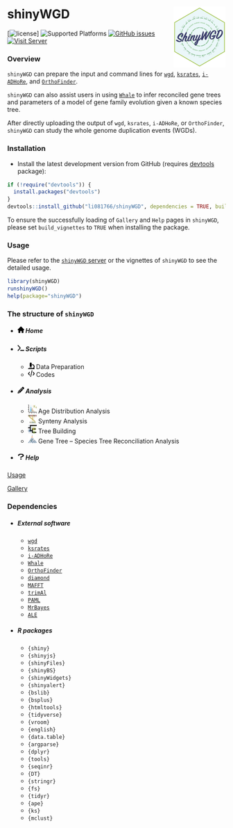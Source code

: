 # shinyWGD <img src="inst/shinyWGD/www/images/sticker_github.png" align="right" width="120" />

<!-- badges: start -->
[![license](https://img.shields.io/pypi/l/wgd.svg)]
![Supported Platforms](https://img.shields.io/badge/Platforms-Linux%20%7C%20OSX%20%7C%20Windows-brightgreen.svg)
[![GitHub issues](https://img.shields.io/github/issues/li081766/shinyWGD)](https://github.com/li081766/shinyWGD/issues)
[![Visit Server](https://img.shields.io/badge/Visit%20Server-blue.svg)](https://bioinformatics.psb.ugent.be/shiny/ShinyWGD/)
<!-- badges: end -->

### Overview

`shinyWGD` can prepare the input and command lines for [`wgd`](https://github.com/arzwa/wgd), [`ksrates`](https://github.com/VIB-PSB/ksrates), [`i-ADHoRe`](https://github.com/VIB-PSB/i-ADHoRe), and [`OrthoFinder`](https://github.com/davidemms/OrthoFinder). 

`shinyWGD` can also assist users in using [`Whale`](https://github.com/arzwa/whaleprep/tree/master) to infer reconciled gene trees and parameters of a model of gene family evolution given a known species tree.

After directly uploading the output of `wgd`, `ksrates`, `i-ADHoRe`, or `OrthoFinder`, `shinyWGD` can study the whole genome duplication events (WGDs).

### Installation

* Install the latest development version from GitHub (requires [devtools](https://github.com/r-lib/devtools) package):

```r
if (!require("devtools")) {
  install.packages("devtools")
}
devtools::install_github("li081766/shinyWGD", dependencies = TRUE, build_vignettes = TRUE)
```

To ensure the successfully loading of `Gallery` and `Help` pages in `shinyWGD`, please set `build_vignettes` to `TRUE` when installing the package.

### Usage

Please refer to the [`shinyWGD` server](https://bioinformatics.psb.ugent.be/shiny/ShinyWGD/) or the vignettes of `shinyWGD` to see the detailed usage. 

```r
library(shinyWGD)
runshinyWGD()
help(package="shinyWGD")
```

### The structure of `shinyWGD`

- ##### <img src="inst/shinyWGD/www/images/house-solid.svg" alt="Icon" width="15" height="15"> Home
- ##### <img src="inst/shinyWGD/www/images/terminal-solid.svg" alt="Icon" width="15" height="15"> Scripts
  - <img src="inst/shinyWGD/www/images/microscope-solid.svg" alt="Icon" width="15" height="15"> Data Preparation
  - <img src="inst/shinyWGD/www/images/code-solid.svg" alt="Icon" width="15" height="15"> Codes
- ##### <img src="inst/shinyWGD/www/images/pencil-solid.svg" alt="Icon" width="15" height="15"> Analysis
  - <img src="inst/shinyWGD/www/images/ksIcon.svg" alt="Icon" width="20" height="20"> Age Distribution Analysis
  - <img src="inst/shinyWGD/www/images/syntenyIcon.svg" alt="Icon" width="20" height="20"> Synteny Analysis
  - <img src="inst/shinyWGD/www/images/ksTreeIcon.svg" alt="Icon" width="20" height="20"> Tree Building
  - <img src="inst/shinyWGD/www/images/treeReconciliationIcon.svg" alt="Icon" width="20" height="20"> Gene Tree – Species Tree Reconciliation Analysis
- ##### <img src="inst/shinyWGD/www/images/question-solid.svg" alt="Icon" width="15" height="15"> Help

[Usage](https://li081766.github.io/shinyWGD_Demo_Data/intro_to_shinywgd.html)

[Gallery](https://li081766.github.io/shinyWGD_Demo_Data/gallery.html)



### Dependencies

- ##### External software
  - [`wgd`](https://github.com/arzwa/wgd)
  - [`ksrates`](https://github.com/VIB-PSB/ksrates)
  - [`i-ADHoRe`](https://github.com/VIB-PSB/i-ADHoRe)
  - [`Whale`](https://github.com/arzwa/Whale.jl/tree/master)
  - [`OrthoFinder`](https://github.com/davidemms/OrthoFinder)
  - [`diamond`](https://github.com/bbuchfink/diamond)
  - [`MAFFT`](https://mafft.cbrc.jp/alignment/software/)
  - [`trimAl`](https://trimal.cgenomics.org/)
  - [`PAML`](http://abacus.gene.ucl.ac.uk/software/paml.html)
  - [`MrBayes`](https://nbisweden.github.io/MrBayes/)
  - [`ALE`](https://github.com/ssolo/ALE)

- ##### R packages
  - `{shiny}`
  - `{shinyjs}`
  - `{shinyFiles}`
  - `{shinyBS}`
  - `{shinyWidgets}`
  - `{shinyalert}`
  - `{bslib}`
  - `{bsplus}`
  - `{htmltools}`
  - `{tidyverse}`
  - `{vroom}`
  - `{english}`
  - `{data.table}`
  - `{argparse}`
  - `{dplyr}`
  - `{tools}`
  - `{seqinr}`
  - `{DT}`
  - `{stringr}`
  - `{fs}`
  - `{tidyr}`
  - `{ape}`
  - `{ks}`
  - `{mclust}`

